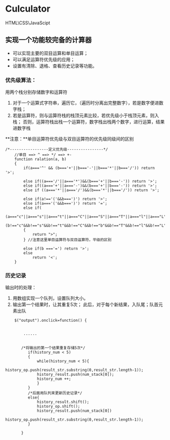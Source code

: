 # Culculator
HTML\CSS\JavaScipt
## 实现一个功能较完备的计算器
- 可以实现主要的双目运算和单目运算；
- 可以满足运算符优先级的应用；
- 设置有清除、退格、查看历史记录等功能。

### 优先级算法：
用两个栈分别存储数字和运算符
1. 对于一个运算式字符串，遍历它，（遍历时分离出完整数字），若是数字便进数字栈；
2. 若是运算符，则与运算符栈的栈顶元素比较，若优先级小于栈顶元素，则入栈；
否则，运算符栈出栈一个运算符，数字栈出栈两个数字，进行运算，结果进数字栈

**注意：**单目运算符优先级与双目运算符的优先级同级间的区别
```
/*-----------------定义优先级----------------*/
    //单目 ==> ^ ==> */ ==> +-
    function ralation(a, b)
    {
        if(a==='^' && (b==='+'||b==='-'||b==='*'||b==='/')) return '>';

        else if((a==='/'||a==='*')&&(b==='+'||b==='-')) return '>';
        else if((a==='+'||a==='-')&&(b==='+'||b==='-')) return '>';
        else if ((a==='*'||a==='/')&&(b==='*'||b==='/')) return '>';

        else if(a!=='('&&b===')') return '>';
        else if(a==='('&&b===')') return '=';
        else if(
            (a==="c"||a==="s"||a==="t"||a==="C"||a==="S"||a==="T"||a==="l"||a==="L"||a==="Q")&&
            (b!=="c"&&b!=="s"&&b!=="t"&&b!=="C"&&b!=="b"&&b!=="T"&&b!=="l"&&b!=="L"&&b!=="Q"))
        {
            return ">";
        } //注意这里单目运算符与双目运算符，平级的区别

        else if(b ==='=') return '>';
        else
            return '<';
    }
```
    
### 历史记录 
输出时的处理：
1. 用数组实现一个队列，设置队列大小。
2. 输出第一个结果时，让其重复5次；
此后，对于每个新结果，入队尾；队首元素出队
```
    $("output").onclick=function() {
    
    
        ......


       /*将输出的第一个结果重复存储5次*/
          if(history_num < 5)
          {
              while(history_num < 5){
              history_op.push(result_str.substring(0,result_str.length-1));
              history_result.push(num_stack[0]);
              history_num ++;
              }
          }
          /*后面用队列来更新历史记录*/
          else{
              history_result.shift();
              history_op.shift();
              history_result.push(num_stack[0])
              history_op.push(result_str.substring(0,result_str.length-1));
          }
          
       }
```
